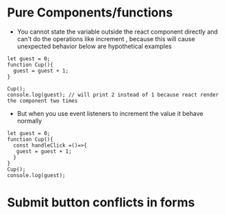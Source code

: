 # Pure Components/functions

- You cannot state the variable outside the react component directly and can't do the operations like increment , because this will cause unexpected behavior below are hypothetical examples

```
let guest = 0;
function Cup(){
  guest = guest + 1;
}

Cup(); 
console.log(guest); // will print 2 instead of 1 because react render the component two times
```

- But when you use event listeners to increment the value it behave normally

```
let guest = 0;
function Cup(){
  const handleClick =()=>{
   guest = guest + 1;
  }
}
Cup(); 
console.log(guest); 
```


# Submit button conflicts in forms
